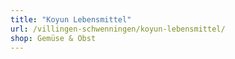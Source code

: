 ```yaml
---
title: "Koyun Lebensmittel"
url: /villingen-schwenningen/koyun-lebensmittel/
shop: Gemüse & Obst
---
```

